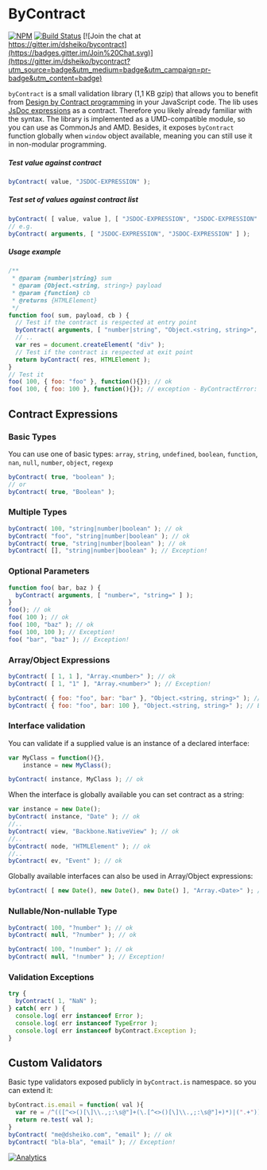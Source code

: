 ByContract
==============
[![NPM](https://nodei.co/npm/bycontract.png)](https://nodei.co/npm/bycontract/)
[![Build Status](https://travis-ci.org/dsheiko/bycontract.png)](https://travis-ci.org/dsheiko/bycontract)
[![Join the chat at https://gitter.im/dsheiko/bycontract](https://badges.gitter.im/Join%20Chat.svg)](https://gitter.im/dsheiko/bycontract?utm_source=badge&utm_medium=badge&utm_campaign=pr-badge&utm_content=badge)

`byContract` is a small validation library (1,1 KB gzip) that allows you to benefit from [Design by Contract programming](https://en.wikipedia.org/wiki/Design_by_contract)
in your JavaScript code. The lib uses [JsDoc expressions](http://usejsdoc.org/tags-type.html) as a contract. Therefore you
likely already familiar with the syntax. The library is implemented as a UMD-compatible module, so you can use as CommonJs and AMD.
Besides, it exposes `byContract` function globally when `window` object available, meaning you can still use it in non-modular programming.


##### Test value against contract
```javascript
byContract( value, "JSDOC-EXPRESSION" );
```

##### Test set of values against contract list
```javascript
byContract( [ value, value ], [ "JSDOC-EXPRESSION", "JSDOC-EXPRESSION" ] );
// e.g.
byContract( arguments, [ "JSDOC-EXPRESSION", "JSDOC-EXPRESSION" ] );
```

##### Usage example

```javascript
/**
 * @param {number|string} sum
 * @param {Object.<string, string>} payload
 * @param {function} cb
 * @returns {HTMLElement}
 */
function foo( sum, payload, cb ) {
  // Test if the contract is respected at entry point
  byContract( arguments, [ "number|string", "Object.<string, string>", "function" ] );
  // ..
  var res = document.createElement( "div" );
  // Test if the contract is respected at exit point
  return byContract( res, HTMLElement );
}
// Test it
foo( 100, { foo: "foo" }, function(){}); // ok
foo( 100, { foo: 100 }, function(){}); // exception - ByContractError: Value of index 1 violates the contract `Object.<string, string>`
```

## Contract Expressions

### Basic Types

You can use one of basic types: `array`, `string`, `undefined`, `boolean`, `function`, `nan`, `null`, `number`, `object`, `regexp`
```javascript
byContract( true, "boolean" );
// or
byContract( true, "Boolean" );
```

### Multiple Types

```javascript
byContract( 100, "string|number|boolean" ); // ok
byContract( "foo", "string|number|boolean" ); // ok
byContract( true, "string|number|boolean" ); // ok
byContract( [], "string|number|boolean" ); // Exception!
```

### Optional Parameters
```javascript
function foo( bar, baz ) {
  byContract( arguments, [ "number=", "string=" ] );
}
foo(); // ok
foo( 100 ); // ok
foo( 100, "baz" ); // ok
foo( 100, 100 ); // Exception!
foo( "bar", "baz" ); // Exception!
```

### Array/Object Expressions

```javascript
byContract( [ 1, 1 ], "Array.<number>" ); // ok
byContract( [ 1, "1" ], "Array.<number>" ); // Exception!

byContract( { foo: "foo", bar: "bar" }, "Object.<string, string>" ); // ok
byContract( { foo: "foo", bar: 100 }, "Object.<string, string>" ); // Exception!
```

### Interface validation

You can validate if a supplied value is an instance of a declared interface:

```javascript
var MyClass = function(){},
    instance = new MyClass();

byContract( instance, MyClass ); // ok
```

When the interface is globally available you can set contract as a string:

```javascript
var instance = new Date();
byContract( instance, "Date" ); // ok
//..
byContract( view, "Backbone.NativeView" ); // ok
//..
byContract( node, "HTMLElement" ); // ok
//..
byContract( ev, "Event" ); // ok
```

Globally available interfaces can also be used in Array/Object expressions:

```javascript
byContract( [ new Date(), new Date(), new Date() ], "Array.<Date>" ); // ok
```


### Nullable/Non-nullable Type

```javascript
byContract( 100, "?number" ); // ok
byContract( null, "?number" ); // ok
```

```javascript
byContract( 100, "!number" ); // ok
byContract( null, "!number" ); // Exception!
```


### Validation Exceptions

```javascript
try {
  byContract( 1, "NaN" );
} catch( err ) {
  console.log( err instanceof Error );
  console.log( err instanceof TypeError );
  console.log( err instanceof byContract.Exception );
}
```

## Custom Validators

Basic type validators exposed publicly in `byContract.is` namespace. so you can extend it:

```javascript
byContract.is.email = function( val ){
  var re = /^(([^<>()[\]\\.,;:\s@"]+(\.[^<>()[\]\\.,;:\s@"]+)*)|(".+"))@((\[[0-9]{1,3}\.[0-9]{1,3}\.[0-9]{1,3}\.[0-9]{1,3}])|(([a-zA-Z\-0-9]+\.)+[a-zA-Z]{2,}))$/;
  return re.test( val );
}
byContract( "me@dsheiko.com", "email" ); // ok
byContract( "bla-bla", "email" ); // Exception!
```


[![Analytics](https://ga-beacon.appspot.com/UA-1150677-13/dsheiko/bycontract)](http://githalytics.com/dsheiko/bycontract)
